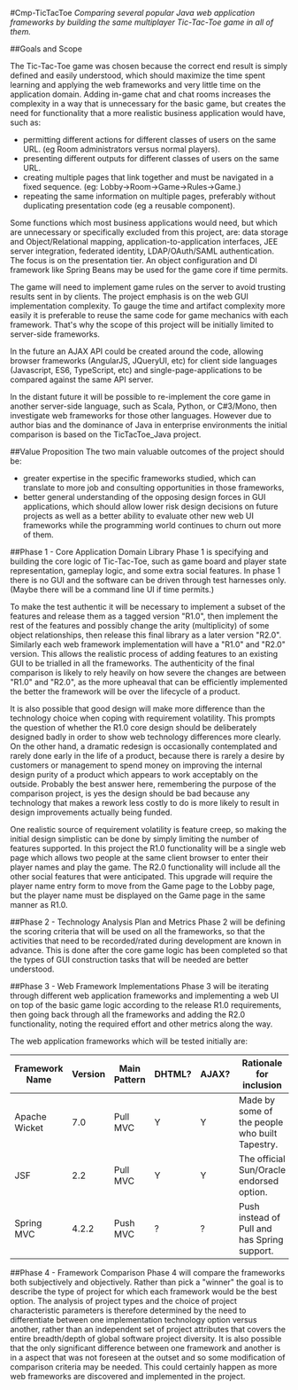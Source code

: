 #Cmp-TicTacToe
*Comparing several popular Java web application frameworks by building the same multiplayer Tic-Tac-Toe game in all of them.*

##Goals and Scope

The Tic-Tac-Toe game was chosen because the correct end result is simply defined and easily understood, which should maximize the time spent learning and applying the web frameworks and very little time on the application domain. Adding in-game chat and chat rooms increases the complexity in a way that is unnecessary for the basic game, but creates the need for functionality that a more realistic business application would have, such as:
 * permitting different actions for different classes of users on the same URL. (eg Room administrators versus normal players).
 * presenting different outputs for different classes of users on the same URL.
 * creating multiple pages that link together and must be navigated in a fixed sequence. (eg: Lobby->Room->Game->Rules->Game.)
 * repeating the same information on multiple pages, preferably without duplicating presentation code (eg a reusable component).

Some functions which most business applications would need, but which are unnecessary or specifically excluded from this project, are: data storage and Object/Relational mapping, application-to-application interfaces, JEE server integration, federated identity, LDAP/OAuth/SAML authentication. The focus is on the presentation tier. An object configuration and DI framework like Spring Beans may be used for the game core if time permits. 

The game will need to implement game rules on the server to avoid trusting results sent in by clients. The project emphasis is on the web GUI implementation complexity. To gauge the time and artifact complexity more easily it is preferable to reuse the same code for game mechanics with each framework. That's why the scope of this project will be initially limited to server-side frameworks.

In the future an AJAX API could be created around the code, allowing browser frameworks (AngularJS, JQueryUI, etc) for client side languages (Javascript, ES6, TypeScript, etc) and single-page-applications to be compared against the same API server.

In the distant future it will be possible to re-implement the core game in another server-side language, such as Scala, Python, or C#3/Mono, then investigate web frameworks for those other languages. However due to author bias and the dominance of Java in enterprise environments the initial comparison is based on the TicTacToe_Java project.

##Value Proposition
The two main valuable outcomes of the project should be:  
 * greater expertise in the specific frameworks studied, which can translate to more job and consulting opportunities in those frameworks,
 * better general understanding of the opposing design forces in GUI applications, which should allow lower risk design decisions on future projects as well as a better ability to evaluate other new web UI frameworks while the programming world continues to churn out more of them.

##Phase 1 - Core Application Domain Library
Phase 1 is specifying and building the core logic of Tic-Tac-Toe, such as game board and player state representation, gameplay logic, and some extra social features. In phase 1 there is no GUI and the software can be driven through test harnesses only. (Maybe there will be a command line UI if time permits.)

To make the test authentic it will be necessary to implement a subset of the features and release them as a tagged version "R1.0", then implement the rest of the features and possibly change the arity (multiplicity) of some object relationships, then release this final library as a later version "R2.0". Similarly each web framework implementation will have a "R1.0" and "R2.0" version. This allows the realistic process of adding features to an existing GUI to be trialled in all the frameworks. The authenticity of the final comparison is likely to rely heavily on how severe the changes are between "R1.0" and "R2.0", as the more upheaval that can be efficiently implemented the better the framework will be over the lifecycle of a product. 

It is also possible that good design will make more difference than the technology choice when coping with requirement volatility. This prompts the question of whether the R1.0 core design should be deliberately designed badly in order to show web technology differences more clearly. On the other hand, a dramatic redesign is occasionally contemplated and rarely done early in the life of a product, because there is rarely a desire by customers or management to spend money on improving the internal design purity of a product which appears to work acceptably on the outside. Probably the best answer here, remembering the purpose of the comparison project, is yes the design should be bad because any technology that makes a rework less costly to do is more likely to result in design improvements actually being funded.

One realistic source of requirement volatility is feature creep, so making the initial design simplistic can be done by simply limiting the number of features supported. In this project the R1.0 functionality will be a single web page which allows two people at the same client browser to enter their player names and play the game. The R2.0 functionality will include all the other social features that were anticipated. This upgrade will require the player name entry form to move from the Game page to the Lobby page, but the player name must be displayed on the Game page in the same manner as R1.0.


##Phase 2 - Technology Analysis Plan and Metrics
Phase 2 will be defining the scoring criteria that will be used on all the frameworks, so that the activities that need to be recorded/rated during development are known in advance. This is done after the core game logic has been completed so that the types of GUI construction tasks that will be needed are better understood. 

##Phase 3 - Web Framework Implementations 
Phase 3 will be iterating through different web application frameworks and implementing a web UI on top of the basic game logic according to the release R1.0 requirements, then going back through all the frameworks and adding the R2.0 functionality, noting the required effort and other metrics along the way.

The web application frameworks which will be tested initially are:

| Framework Name | Version | Main Pattern | DHTML? | AJAX? | Rationale for inclusion | Examples |  
| ------------- |------- | ------------ | ------ | ----- | ----------------- | ----------------- |  
| Apache Wicket | 7.0 | Pull MVC | Y | Y | Made by some of the people who built Tapestry. | http://builtwithwicket.tumblr.com |  
| JSF 			| 2.2 | Pull MVC | Y | Y | The official Sun/Oracle endorsed option.| ? |  
| Spring MVC  | 4.2.2 | Push MVC | ? | ? | Push instead of Pull and has Spring support. | ? |

##Phase 4 - Framework Comparison
Phase 4 will compare the frameworks both subjectively and objectively. Rather than pick a "winner" the goal is to describe the type of project for which each framework would be the best option. The analysis of project types and the choice of project characteristic parameters is therefore determined by the need to differentiate between one implementation technology option versus another, rather than an independent set of project attributes that covers the entire breadth/depth of global software project diversity. 
It is also possible that the only significant difference between one framework and another is in a aspect that was not foreseen at the outset and so some modification of comparison criteria may be needed. This could certainly happen as more web frameworks are discovered and implemented in the project.
